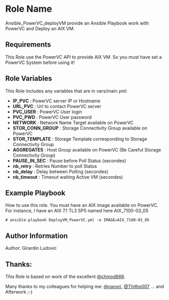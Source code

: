 Role Name
=========

Ansible_PowerVC_deployVM provide an Ansible Playbook work with PowerVC and Deploy an AIX VM.

Requirements
------------

This Role use the PowerVC API to provide AIX VM. So you must have set a PowerVC System before using it!

Role Variables
--------------

This Role includes any variables that are in vars/main.yml:


- __IP_PVC__		:	 PowerVC server IP or Hostname 
- __URL_PVC__		:	 Url to contact PowerVC server
- __PVC_USER__		:	 PowerVC User login
- __PVC_PWD__		:	 PowerVC User password
- __NETWORK__		:	 Network Name Target available on PowerVC
- __STOR_CONN_GROUP__	:	 Storage Connectivity Group available on PowerVC
- __STOR_TEMPLATE__	:	 Storage Template corresponding to Storage Connectivity Group
- __AGGREGATES__	:	 Host Group available on PowerVC (Be Careful Storage Connectivity Group)
- __PAUSE_IN_SEC__	:	 Pause before Poll Status (secondes)
- __nb_retry__		:	 Retries Number to poll Status 
- __nb_delay__		:	 Delay between Polling (secondes)
- __nb_timeout__	:	 Timeout waiting Active VM (secondes)


Example Playbook
----------------

How to use this role. You must have an AIX image available on PowerVC. For instance, I have an AIX 7.1 TL3 SP5 named here AIX_7100-03_05

```
# ansible-playbook DeployVM_PowerVC.yml -e IMAGE=AIX_7100-03_05
```

Author Information
------------------

Author: Girardin Ludovic

Thanks:
-------
This Role is based on work of the excellent [@chmod666](http://www.chmod666.org).

Many thanks to my colleagues for helping me: [@nanori](https://github.com/nanori), [@Thitho007](https://github.com/Thitho007) ... and Afterwork ;-)
